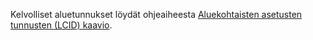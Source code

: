 Kelvolliset aluetunnukset löydät ohjeaiheesta [Aluekohtaisten asetusten tunnusten (LCID) kaavio](http://go.microsoft.com/fwlink/?LinkId=122128).